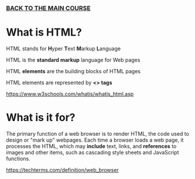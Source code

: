 ### [BACK TO THE MAIN COURSE](/#/beanmoss/Front-End-Web-Development-Quick-Start-With-HTML5-CSS-and-JavaScript)

# What is HTML?

HTML stands for  **H**yper  **T**ext  **M**arkup  **L**anguage

HTML is the  **standard markup**  language for Web pages

HTML  **elements**  are the building blocks of HTML pages

HTML elements are represented by  **<> tags**

https://www.w3schools.com/whatis/whatis_html.asp

# What is it for?
The primary function of a web browser is to render HTML, the code used to design or "mark up" webpages. Each time a browser loads a web page, it processes the HTML, which may **include** text, links, and **references** to images and other items, such as cascading style sheets and JavaScript functions.

https://techterms.com/definition/web_browser
